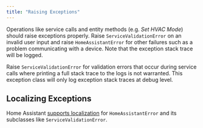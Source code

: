 ```yaml
---
title: "Raising Exceptions"
---
```


Operations like service calls and entity methods (e.g. *Set HVAC Mode*) should raise exceptions properly. Raise `ServiceValidationError` on an invalid user input and raise `HomeAssistantError` for other failures such as a problem communicating with a device. Note that the exception stack trace will be logged.

Raise `ServiceValidationError` for validation errors that occur during service calls where printing a full stack trace to the logs is not warranted. This exception class will only log exception stack traces at debug level.

## Localizing Exceptions

Home Assistant [supports localization](/docs/internationalization/core/#exceptions) for `HomeAssistantError` and its subclasses like `ServiceValidationError`.

